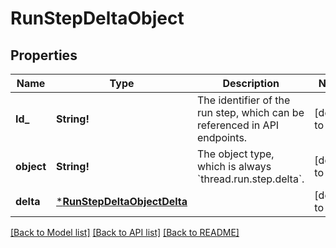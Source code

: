# RunStepDeltaObject

## Properties
Name | Type | Description | Notes
------------ | ------------- | ------------- | -------------
**Id_** | **String!** | The identifier of the run step, which can be referenced in API endpoints. | [default to null]
**object** | **String!** | The object type, which is always &#x60;thread.run.step.delta&#x60;. | [default to null]
**delta** | [***RunStepDeltaObjectDelta**](RunStepDeltaObject_delta.md) |  | [default to null]

[[Back to Model list]](../README.md#documentation-for-models) [[Back to API list]](../README.md#documentation-for-api-endpoints) [[Back to README]](../README.md)


